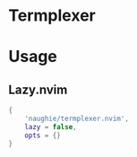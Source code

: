 # Termplexer

# Usage

## Lazy.nvim


```lua
{
    'naughie/termplexer.nvim',
    lazy = false,
    opts = {}
}
```
